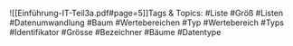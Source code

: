 
![[Einführung-IT-Teil3a.pdf#page=5]]Tags & Topics:
   #Liste
   #Größ
   #Listen
   #Datenumwandlung
   #Baum
   #Wertebereichen
   #Typ
   #Wertebereich
   #Typs
   #Identifikator
   #Grösse
   #Bezeichner
   #Bäume
   #Datentype